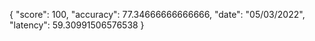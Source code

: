 {
  "score": 100,
  "accuracy": 77.34666666666666,
  "date": "05/03/2022",
  "latency": 59.30991506576538
}